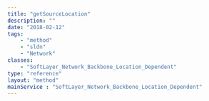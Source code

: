 ```yaml
---
title: "getSourceLocation"
description: ""
date: "2018-02-12"
tags:
    - "method"
    - "sldn"
    - "Network"
classes:
    - "SoftLayer_Network_Backbone_Location_Dependent"
type: "reference"
layout: "method"
mainService : "SoftLayer_Network_Backbone_Location_Dependent"
---
```

